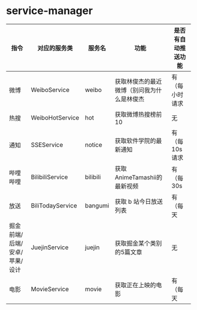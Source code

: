 # service-manager



| 指令                         | 对应的服务类     | 服务名   | 功能                                       | 是否有自动推送功能 |
| ---------------------------- | ---------------- | -------- | ------------------------------------------ | ------------------ |
| 微博                         | WeiboService     | weibo    | 获取林俊杰的最近微博（别问我为什么是林俊杰 | 有（每小时请求     |
| 热搜                         | WeiboHotService  | hot      | 获取微博热搜榜前10                         | 无                 |
| 通知                         | SSEService       | notice   | 获取软件学院的最新通知                     | 有（每10s请求      |
| 哔哩哔哩                     | BilibiliService  | bilibili | 获取AnimeTamashii的最新视频                | 有（每30s          |
| 放送                         | BiliTodayService | bangumi  | 获取 b 站今日放送列表                      | 有（每天           |
| 掘金前端/后端/安卓/苹果/设计 | JuejinService    | juejin   | 获取掘金某个类别的5篇文章                  | 无                 |
| 电影                         | MovieService     | movie    | 获取正在上映的电影                         | 有（每天           |

